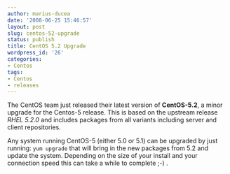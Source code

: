 ```yaml
---
author: marius-ducea
date: '2008-06-25 15:46:57'
layout: post
slug: centos-52-upgrade
status: publish
title: CentOS 5.2 Upgrade
wordpress_id: '26'
categories:
- Centos
tags:
- Centos
- releases
---
```


The CentOS team just released their latest version of **CentOS-5.2**, a minor upgrade for the Centos-5 release. This is based on the upstream release _RHEL 5.2.0_ and includes packages from all variants including server and client repositories.

Any system running CentOS-5 (either 5.0 or 5.1) can be upgraded by just running:
`yum upgrade`
that will bring in the new packages from 5.2 and update the system. Depending on the size of your install and your connection speed this can take a while to complete ;-) .
